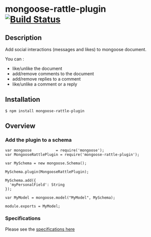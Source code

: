 # mongoose-rattle-plugin [![Build Status](https://secure.travis-ci.org/daemon1981/mongoose-rattle-plugin.png)](https://travis-ci.org/daemon1981/mongoose-rattle-plugin)

## Description

Add social interactions (messages and likes) to mongoose document.

You can :
 - like/unlike the document
 - add/remove comments to the document
 - add/remove replies to a comment
 - like/unlike a comment or a reply

## Installation

```
$ npm install mongoose-rattle-plugin
```

## Overview

### Add the plugin to a schema

```
var mongoose           = require('mongoose');
var MongooseRattlePlugin = require('mongoose-rattle-plugin');

var MySchema = new mongoose.Schema();

MySchema.plugin(MongooseRattlePlugin);

MySchema.add({
  'myPersonalField': String
});

var MyModel = mongoose.model("MyModel", MySchema);

module.exports = MyModel;
```

### Specifications

Please see the [specifications here](https://github.com/daemon1981/mongoose-rattle-plugin/blob/master/test-unit.md)
